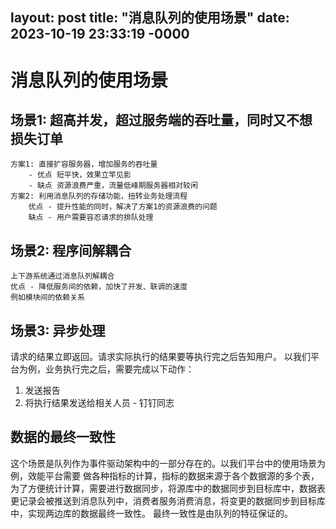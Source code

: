 layout: post
title: "消息队列的使用场景"
date: 2023-10-19 23:33:19 -0000
---

# 消息队列的使用场景
## 场景1: 超高并发，超过服务端的吞吐量，同时又不想损失订单
    方案1: 直接扩容服务器，增加服务的吞吐量   
        - 优点 短平快，效果立竿见影
        - 缺点 资源浪费严重，流量低峰期服务器相对较闲
    方案2: 利用消息队列的存储功能，扭转业务处理流程
        优点 - 提升性能的同时，解决了方案1的资源浪费的问题
        缺点 - 用户需要容忍请求的排队处理

## 场景2: 程序间解耦合
    上下游系统通过消息队列解耦合
    优点 - 降低服务间的依赖，加快了开发、联调的速度
    例如模块间的依赖关系

## 场景3: 异步处理
请求的结果立即返回。请求实际执行的结果要等执行完之后告知用户。
以我们平台为例，业务执行完之后，需要完成以下动作：
1. 发送报告
2. 将执行结果发送给相关人员 - 钉钉同志

## 数据的最终一致性
这个场景是队列作为事件驱动架构中的一部分存在的。以我们平台中的使用场景为例，效能平台需要 做各种指标的计算，指标的数据来源于各个数据源的多个表，为了方便统计计算，需要进行数据同步，将源库中的数据同步到目标库中，数据表更记录会被推送到消息队列中，消费者服务消费消息，将变更的数据同步到目标库中，实现两边库的数据最终一致性。
最终一致性是由队列的特征保证的。
